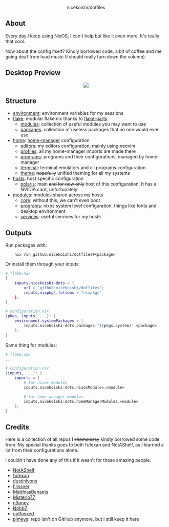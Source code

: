 <p align="center">
    nicekoishi/dotfiles
</p>

## About
Every day I keep using NixOS, I can't help but like it even more.
It's really that cool.

Now about the config itself? Kindly borrowed code, a bit of coffee
and me going deaf from loud music (I should really turn down the volume).

## Desktop Preview
<p id="preview" align="center">
    <img src="https://github.com/nicekoishi/dotfiles/assets/89671198/c80face8-fe92-412e-b9b1-0ae017553d16" />
</p>

## Structure

- [environment](environment): environment variables for my sessions
- [flake](flake): modular flake.nix thanks to [flake-parts](https://github.com/hercules-ci/flake-parts)
  - [modules](flake/modules): collection of useful modules you may want to use
  - [packages](flake/pkgs): collection of useless packages that no one would ever use
- [home](home): [home-manager](https://github.com/nix-community/home-manager) configuration
  - [editors](home/editors): my editors configuration, mainly using neovim
  - [profiles](home/profiles): all my home-manager imports are made there
  - [programs](home/programs): programs and their configurations, managed by home-manager
  - [terminal](home/terminal): terminal emulators and cli programs configuration
  - [theme](home/theme): ~~hopefully~~ unified theming for all my systems
- [hosts](hosts): host specific configuration
  - [polaris](hosts/polaris): main ~~and for now only~~ host of this configuration. It has a NVIDIA card, unfortunately
- [modules](modules): modules shared across my hosts
  - [core](modules/core): without this, we can't even boot
  - [programs](modules/programs): nixos system level configuration, things like fonts and desktop environment
  - [services](modules/services): useful services for my host~~s~~

## Outputs

Run packages with:

```console
    nix run github:nicekoishi/dotfiles#<package>
```

Or install them through your inputs:

```nix
# flake.nix
{
    inputs.nicekoishi-dots = {
        url = "github:nicekoishi/dotfiles";
        inputs.nixpkgs.follows = "nixpkgs"
    };
}

# configuration.nix
{pkgs, inputs, ...}: {
    environment.systemPackages = [
        inputs.nicekoishi-dots.packages."${pkgs.system}".<package>
    ];
}
```

Same thing for modules:

```nix
# flake.nix
...

# configuration.nix
{inputs, ...}: {
    imports = [
        # for nixos modules
        inputs.nicekoishi-dots.nixosModules.<module>

        # for home manager modules
        inputs.nicekoishi-dots.homeManagerModules.<module>
    ];
}
```

## Credits

Here is a collection of all repos I ~~shamelessy~~ kindly borrowed
some code from. My special thanks goes to both fufexan and NotAShelf, 
as I learned a lot from their configurations alone.

I couldn't have done any of this if it wasn't for these amazing people.

- [NotAShelf](https://github.com/NotAShelf/nyx)
- [fufexan](https://github.com/fufexan/dotfiles)
- [dustinlyons](https://github.com/dustinlyons/nixos-config)
- [hlissner](https://github.com/hlissner/dotfiles)
- [MatthiasBenaets](https://github.com/MatthiasBenaets/nixos-config)
- [Misterio77](https://github.com/Misterio77/nix-config)
- [n3oney](https://github.com/n3oney/nixus)
- [NobbZ](https://github.com/NobbZ/nixos-config)
- [outfoxxed](https://github.com/outfoxxed)
- [pimeys](): repo isn't on GitHub anymore, but I still keep it here
